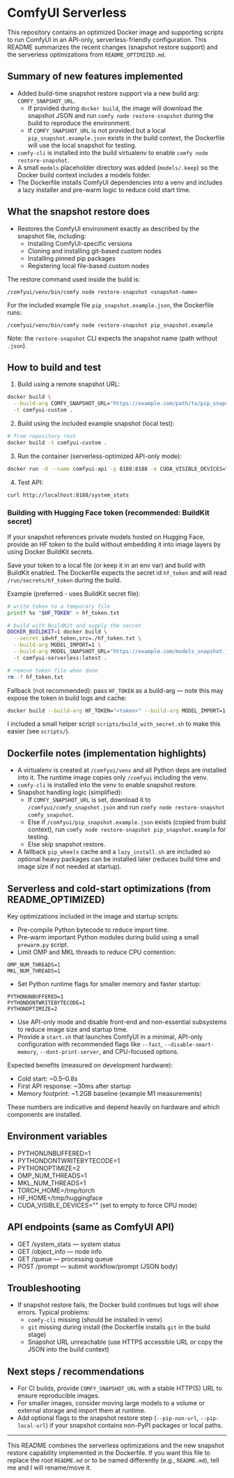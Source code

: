 # ComfyUI Serverless

This repository contains an optimized Docker image and supporting scripts to run ComfyUI in an API-only, serverless-friendly configuration. This README summarizes the recent changes (snapshot restore support) and the serverless optimizations from `README_OPTIMIZED.md`.

## Summary of new features implemented

- Added build-time snapshot restore support via a new build arg: `COMFY_SNAPSHOT_URL`.
  - If provided during `docker build`, the image will download the snapshot JSON and run `comfy node restore-snapshot` during the build to reproduce the environment.
  - If `COMFY_SNAPSHOT_URL` is not provided but a local `pip_snapshot.example.json` exists in the build context, the Dockerfile will use the local snapshot for testing.
- `comfy-cli` is installed into the build virtualenv to enable `comfy node restore-snapshot`.
- A small `models` placeholder directory was added (`models/.keep`) so the Docker build context includes a models folder.
- The Dockerfile installs ComfyUI dependencies into a venv and includes a lazy installer and pre-warm logic to reduce cold start time.

## What the snapshot restore does

- Restores the ComfyUI environment exactly as described by the snapshot file, including:
  - Installing ComfyUI-specific versions
  - Cloning and installing git-based custom nodes
  - Installing pinned pip packages
  - Registering local file-based custom nodes

The restore command used inside the build is:

```
/comfyui/venv/bin/comfy node restore-snapshot <snapshot-name>
```

For the included example file `pip_snapshot.example.json`, the Dockerfile runs:

```
/comfyui/venv/bin/comfy node restore-snapshot pip_snapshot.example
```

Note: the `restore-snapshot` CLI expects the snapshot name (path without `.json`).

## How to build and test

1. Build using a remote snapshot URL:

```bash
docker build \
  --build-arg COMFY_SNAPSHOT_URL="https://example.com/path/to/pip_snapshot.json" \
  -t comfyui-custom .
```

2. Build using the included example snapshot (local test):

```bash
# from repository root
docker build -t comfyui-custom .
```

3. Run the container (serverless-optimized API-only mode):

```bash
docker run -d --name comfyui-api -p 8188:8188 -e CUDA_VISIBLE_DEVICES="" comfyui-custom
```

4. Test API:

```bash
curl http://localhost:8188/system_stats
```

### Building with Hugging Face token (recommended: BuildKit secret)

If your snapshot references private models hosted on Hugging Face, provide an HF token to the build without embedding it into image layers by using Docker BuildKit secrets.

Save your token to a local file (or keep it in an env var) and build with BuildKit enabled. The Dockerfile expects the secret id `hf_token` and will read `/run/secrets/hf_token` during the build.

Example (preferred - uses BuildKit secret file):

```bash
# write token to a temporary file
printf %s "$HF_TOKEN" > hf_token.txt

# build with BuildKit and supply the secret
DOCKER_BUILDKIT=1 docker build \
  --secret id=hf_token,src=./hf_token.txt \
  --build-arg MODEL_IMPORT=1 \
  --build-arg MODEL_SNAPSHOT_URL="https://example.com/models_snapshot.json" \
  -t comfyui-serverless:latest .

# remove token file when done
rm -f hf_token.txt
```

Fallback (not recommended): pass `HF_TOKEN` as a build-arg — note this may expose the token in build logs and cache:

```bash
docker build --build-arg HF_TOKEN="<token>" --build-arg MODEL_IMPORT=1 -t comfyui-serverless:latest .
```

I included a small helper script `scripts/build_with_secret.sh` to make this easier (see `scripts/`).

## Dockerfile notes (implementation highlights)

- A virtualenv is created at `/comfyui/venv` and all Python deps are installed into it. The runtime image copies only `/comfyui` including the venv.
- `comfy-cli` is installed into the venv to enable snapshot restore.
- Snapshot handling logic (simplified):
  - If `COMFY_SNAPSHOT_URL` is set, download it to `/comfyui/comfy_snapshot.json` and run `comfy node restore-snapshot comfy_snapshot`.
  - Else if `/comfyui/pip_snapshot.example.json` exists (copied from build context), run `comfy node restore-snapshot pip_snapshot.example` for testing.
  - Else skip snapshot restore.
- A fallback `pip_wheels` cache and a `lazy_install.sh` are included so optional heavy packages can be installed later (reduces build time and image size if not needed at startup).

## Serverless and cold-start optimizations (from README_OPTIMIZED)

Key optimizations included in the image and startup scripts:

- Pre-compile Python bytecode to reduce import time.
- Pre-warm important Python modules during build using a small `prewarm.py` script.
- Limit OMP and MKL threads to reduce CPU contention:

```
OMP_NUM_THREADS=1
MKL_NUM_THREADS=1
```

- Set Python runtime flags for smaller memory and faster startup:

```
PYTHONUNBUFFERED=1
PYTHONDONTWRITEBYTECODE=1
PYTHONOPTIMIZE=2
```

- Use API-only mode and disable front-end and non-essential subsystems to reduce image size and startup time.
- Provide a `start.sh` that launches ComfyUI in a minimal, API-only configuration with recommended flags like `--fast`, `--disable-smart-memory`, `--dont-print-server`, and CPU-focused options.

Expected benefits (measured on development hardware):

- Cold start: ~0.5–0.8s
- First API response: ~30ms after startup
- Memory footprint: ~1.2GB baseline (example M1 measurements)

These numbers are indicative and depend heavily on hardware and which components are installed.

## Environment variables

- PYTHONUNBUFFERED=1
- PYTHONDONTWRITEBYTECODE=1
- PYTHONOPTIMIZE=2
- OMP_NUM_THREADS=1
- MKL_NUM_THREADS=1
- TORCH_HOME=/tmp/torch
- HF_HOME=/tmp/huggingface
- CUDA_VISIBLE_DEVICES="" (set to empty to force CPU mode)

## API endpoints (same as ComfyUI API)

- GET /system_stats — system status
- GET /object_info — node info
- GET /queue — processing queue
- POST /prompt — submit workflow/prompt (JSON body)

## Troubleshooting

- If snapshot restore fails, the Docker build continues but logs will show errors. Typical problems:
  - `comfy-cli` missing (should be installed in venv)
  - `git` missing during install (the Dockerfile installs `git` in the build stage)
  - Snapshot URL unreachable (use HTTPS accessible URL or copy the JSON into the build context)

## Next steps / recommendations

- For CI builds, provide `COMFY_SNAPSHOT_URL` with a stable HTTP(S) URL to ensure reproducible images.
- For smaller images, consider moving large models to a volume or external storage and import them at runtime.
- Add optional flags to the snapshot restore step (`--pip-non-url`, `--pip-local-url`) if your snapshot contains non-PyPI packages or local paths.

---

This README combines the serverless optimizations and the new snapshot restore capability implemented in the Dockerfile. If you want this file to replace the root `README.md` or to be named differently (e.g., `README.md`), tell me and I will rename/move it.
